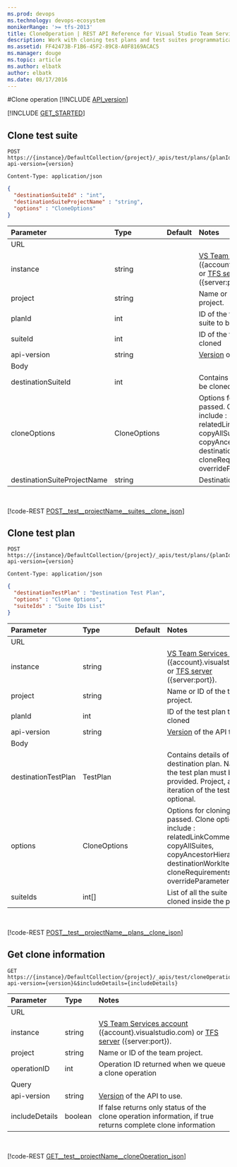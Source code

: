 ```yaml
---
ms.prod: devops
ms.technology: devops-ecosystem
monikerRange: '>= tfs-2013'
title: CloneOperation | REST API Reference for Visual Studio Team Services and Team Foundation Server
description: Work with cloning test plans and test suites programmatically using the REST APIs for Visual Studio Team Services and Team Foundation Server.
ms.assetid: FF42473B-F1B6-45F2-89C8-A0F8169ACAC5
ms.manager: douge
ms.topic: article
ms.author: elbatk
author: elbatk
ms.date: 08/17/2016
---
```


#Clone operation
[!INCLUDE [API_version](../_data/version3-preview.md)]

[!INCLUDE [GET_STARTED](../_data/get-started.md)]

## Clone test suite

```no-highlight
POST https://{instance}/DefaultCollection/{project}/_apis/test/plans/{planId}/suites/{suiteId}/cloneOperation?api-version={version}
```
```http
Content-Type: application/json
```
```json
{
  "destinationSuiteId" : "int",
  "destinationSuiteProjectName" : "string",
  "options" : "CloneOptions"
}
```

| Parameter   | Type            | Default                     | Notes
|:------------|:---------       |:----------------------------|:---------------------
| URL
| instance    | string          |                             | [VS Team Services account](/vsts/integrate/get-started/rest/basics) ({account}.visualstudio.com) or [TFS server](/vsts/integrate/get-started/rest/basics) ({server:port}).
| project     | string          |                             | Name or ID of the team project.
| planId      | int             |                             | ID of the test plan in which suite to be cloned is present
| suiteId      | int             |                             | ID of the test suite to be cloned
| api-version | string          |                             | [Version](../../concepts/rest-api-versioning.md) of the API to use.
| Body
| destinationSuiteId            | int  |                      | Contains ID of the suite to be cloned.
| cloneOptions| CloneOptions    |                             | Options for cloning can be passed. Clone options include : relatedLinkComment, copyAllSuites, copyAncestorHierarchy, destinationWorkItemType, cloneRequirements, overrideParameters. 
| destinationSuiteProjectName   | string  |                   | Destination project name

<br>

[!code-REST [POST__test__projectName__suites__clone_json](./_data/cloneOperation/POST__test__projectName__suites__clone.json)]


## Clone test plan

```no-highlight
POST https://{instance}/DefaultCollection/{project}/_apis/test/plans/{planId}/cloneOperation?api-version={version}
```
```http
Content-Type: application/json
```
```json
{
  "destinationTestPlan" : "Destination Test Plan",
  "options" : "Clone Options",
  "suiteIds" : "Suite IDs List"
}
```

| Parameter   | Type     | Default                     | Notes
|:------------|:---------|:----------------------------|:---------------------
| URL
| instance    | string   |                             | [VS Team Services account](/vsts/integrate/get-started/rest/basics) ({account}.visualstudio.com) or [TFS server](/vsts/integrate/get-started/rest/basics) ({server:port}).
| project     | string   |                             | Name or ID of the team project.
| planId      | int      |                             | ID of the test plan to be cloned
| api-version | string   |                             | [Version](../../concepts/rest-api-versioning.md) of the API to use.
| Body
| destinationTestPlan        | TestPlan |                  | Contains details of the destination plan. Name of the test plan must be provided. Project, area , iteration of the test plan are optional.
| options| CloneOptions |                         | Options for cloning can be passed. Clone options include : relatedLinkComment, copyAllSuites, copyAncestorHierarchy, destinationWorkItemType, cloneRequirements, overrideParameters. 
| suiteIds    | int[]    |                             | List of all the suite IDs to be cloned inside the plan 

<br>

[!code-REST [POST__test__projectName__plans__clone_json](./_data/cloneOperation/POST__test__projectName__plans__clone.json)]

## Get clone information

```no-highlight
GET https://{instance}/DefaultCollection/{project}/_apis/test/cloneOperation/{operationId}?api-version={version}&$includeDetails={includeDetails}
```

| Parameter          | Type    | Notes
|:-------------------|:--------|:---------------------
| URL
| instance           | string  | [VS Team Services account](/vsts/integrate/get-started/rest/basics) ({account}.visualstudio.com) or [TFS server](/vsts/integrate/get-started/rest/basics) ({server:port}).
| project            | string  | Name or ID of the team project.
| operationID        | int     | Operation ID returned when we queue a clone operation
| Query
| api-version        | string  | [Version](../../concepts/rest-api-versioning.md) of the API to use.
| includeDetails     | boolean | If false returns only status of the clone operation information, if true returns complete clone information

<br>

[!code-REST [GET__test__projectName__cloneOperation_json](./_data/cloneOperation/GET__test__projectName__cloneOperation.json)]

